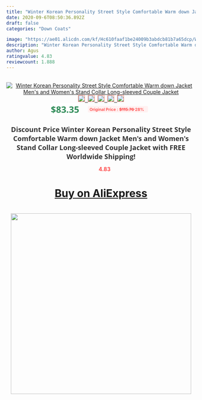 ```yaml
---
title: "Winter Korean Personality Street Style Comfortable Warm down Jacket Men's and Women's Stand Collar Long-sleeved Couple Jacket"
date: 2020-09-6T08:50:36.892Z
draft: false
categories: "Down Coats"

image: "https://ae01.alicdn.com/kf/Hc610faaf1be24009b3abdcb81b7a65dcp/Winter-Korean-Personality-Street-Style-Comfortable-Warm-down-Jacket-Men-s-and-Women-s-Stand-Collar.jpg"
description: "Winter Korean Personality Street Style Comfortable Warm down Jacket Men's and Women's Stand Collar Long-sleeved Couple Jacket"
author: Agus
ratingvalue: 4.83
reviewcount: 1.888
---
```

<br>
<div style="text-align: center;">
<a href="https://s.click.aliexpress.com/e/_A24lsh" target="_blank" rel="nofollow noopener noreferrer"><img alt="Winter Korean Personality Street Style Comfortable Warm down Jacket Men's and Women's Stand Collar Long-sleeved Couple Jacket" class="magnifier-image" src="https://ae01.alicdn.com/kf/Hc610faaf1be24009b3abdcb81b7a65dcp/Winter-Korean-Personality-Street-Style-Comfortable-Warm-down-Jacket-Men-s-and-Women-s-Stand-Collar.jpg_640x640.jpg">
<br>
<img style="border:1px solid salmon" src="https://ae01.alicdn.com/kf/Hc610faaf1be24009b3abdcb81b7a65dcp/Winter-Korean-Personality-Street-Style-Comfortable-Warm-down-Jacket-Men-s-and-Women-s-Stand-Collar.jpg_120x120.jpg">&nbsp;&nbsp;<img style="border:1px solid salmon" src="https://ae01.alicdn.com/kf/H5e362a7126934c85ad20375dbf237fb0m/Winter-Korean-Personality-Street-Style-Comfortable-Warm-down-Jacket-Men-s-and-Women-s-Stand-Collar.jpg_120x120.jpg">&nbsp;&nbsp;<img style="border:1px solid salmon" src="https://ae01.alicdn.com/kf/H29b2826a0c9345a4804bd92849251822n/Winter-Korean-Personality-Street-Style-Comfortable-Warm-down-Jacket-Men-s-and-Women-s-Stand-Collar.jpg_120x120.jpg">&nbsp;&nbsp;<img style="border:1px solid salmon" src="https://ae01.alicdn.com/kf/H6ccad2bcd5314d2896527db5174618a9w/Winter-Korean-Personality-Street-Style-Comfortable-Warm-down-Jacket-Men-s-and-Women-s-Stand-Collar.jpg_120x120.jpg">&nbsp;&nbsp;<img style="border:1px solid salmon" src="https://ae01.alicdn.com/kf/Hb9ec7f5168724dde948a6acc274a101aR/Winter-Korean-Personality-Street-Style-Comfortable-Warm-down-Jacket-Men-s-and-Women-s-Stand-Collar.jpg_120x120.jpg"></a></div><br0>
<div style="text-align: center;"><span style="background-color: white; border: 0px; box-sizing: border-box; color: seagreen; display: inline-block; font-family: &quot;open sans&quot; , &quot;arial&quot; , &quot;helvetica&quot; , sans-serif , &quot;heiti&quot;; font-size: 24px; font-stretch: inherit; font-weight: 700; line-height: inherit; margin: 0px 10px 0px 0px; padding: 0px; vertical-align: middle;">$83.35 </span>
<span style="background: rgb(255 , 241 , 241); border-radius: 3px; border: 0px; box-sizing: border-box; color: #ff4747; display: inline-block; font-family: inherit; font-size: 12px; font-stretch: inherit; font-style: inherit; font-variant: inherit; font-weight: 600; line-height: inherit; margin: 0px; padding: 2px 5px; transform: scale(0.9); vertical-align: middle;">Original Price : <b style="text-decoration: line-through;">$115.76 </b> 28%&nbsp;&nbsp;</span></div>
<h1 style="color: #333333; display: inline-block; font-family: &quot;open sans&quot; , &quot;arial&quot; , &quot;helvetica&quot; , sans-serif , &quot;heiti&quot;; font-size: 18px; font-stretch: inherit; font-weight: 700; text-align: center;">Discount Price Winter Korean Personality Street Style Comfortable Warm down Jacket Men's and Women's Stand Collar Long-sleeved Couple Jacket with FREE Worldwide Shipping!</h1>
<div style="color: #ff4747; text-align: center;">
<img src="https://4.bp.blogspot.com/-M0ZcTcb-5uY/XleCXlxnR4I/AAAAAAAAAEc/OrjgMkXV1oMQFaCRZj5HQwOCBcu3w1FegCPcBGAYYCw/s1600/star.png" style="height: 15px;">&nbsp;<b>4.83</b></div>
<div class="button_cont" align="center"><a class="buynow_a" href="https://s.click.aliexpress.com/e/_A24lsh" target="_blank" rel="nofollow noopener noreferrer"><H1>Buy on AliExpress</H1></a></div><br>
<div class="separator" style="clear: both; text-align: center;">
<img src="https://lh3.googleusercontent.com/-pTy5HemUv9M/XlePHvY0dAI/AAAAAAAAAE4/0nX5iRUoIWY8eMW9Dpxeirr157OZliDIgCLcBGAsYHQ/s1600/badge.gif" width="480">
</div>
